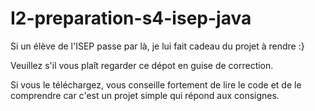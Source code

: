 # I2-preparation-s4-isep-java
Si un élève de l'ISEP passe par là, je lui fait cadeau du projet à rendre :}

Veuillez s'il vous plaît regarder ce dépot en guise de correction.

Si vous le téléchargez, vous conseille fortement de lire le code et de le comprendre car c'est un projet simple qui répond aux consignes.
